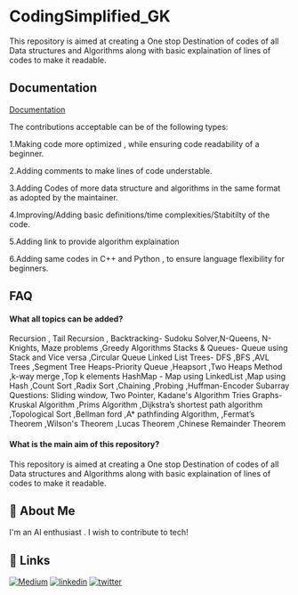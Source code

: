 
# CodingSimplified_GK

This repository is aimed at creating a One stop Destination of codes of all Data structures and Algorithms along with basic explaination of lines of codes to make it readable.

## Documentation

[Documentation](https://linktodocumentation)

The contributions acceptable can be of the following types:

1.Making code more optimized , while ensuring code readability of a beginner.

2.Adding comments to make lines of code understable.

3.Adding Codes of more data structure and algorithms in the same format as adopted by the maintainer.

4.Improving/Adding basic definitions/time complexities/Stabitilty of the code.

5.Adding link to provide algorithm explaination

6.Adding same codes in C++ and Python , to ensure language flexibility for beginners.

  
## FAQ

#### What all topics can be added?

Recursion , Tail Recursion , Backtracking- Sudoku Solver,N-Queens, N-Knights, Maze problems ,Greedy Algorithms Stacks & Queues- Queue using Stack and Vice versa ,Circular Queue Linked List Trees- DFS ,BFS ,AVL Trees ,Segment Tree Heaps-Priority Queue ,Heapsort ,Two Heaps Method ,k-way merge ,Top k elements HashMap - Map using LinkedList ,Map using Hash ,Count Sort ,Radix Sort ,Chaining ,Probing ,Huffman-Encoder Subarray Questions: Sliding window, Two Pointer, Kadane's Algorithm Tries Graphs-Kruskal Algorithm ,Prims Algorithm ,Dijkstra’s shortest path algorithm ,Topological Sort ,Bellman ford ,A* pathfinding Algorithm, ,Fermat’s Theorem ,Wilson's Theorem ,Lucas Theorem ,Chinese Remainder Theorem 

#### What is the main aim of this repository?

This repository is aimed at creating a One stop Destination of codes of all Data structures and Algorithms along with basic explaination of lines of codes to make it readable.

  
## 🚀 About Me
I'm an AI enthusiast . I wish to contribute to tech!

  
## 🔗 Links
[![Medium](https://img.shields.io/badge/my_Medium-000?style=for-the-badge&logo=ko-fi&logoColor=white)](https://geetikakaushik2020.medium.com/)
[![linkedin](https://img.shields.io/badge/linkedin-0A66C2?style=for-the-badge&logo=linkedin&logoColor=white)](https://www.linkedin.com/in/geetika-kaushik-a111681b8/)
[![twitter](https://img.shields.io/badge/twitter-1DA1F2?style=for-the-badge&logo=twitter&logoColor=white)](https://twitter.com/GeetikaKaushik5)

  
